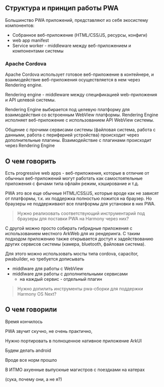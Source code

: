
## Структура и принцип работы PWA

Большинство  PWA приложений, представляют из себя экосистему компонентов:

- Собранное веб-приложение (HTML/CSS/JS, ресурсы, конфиги)
- web app manifest
- Service worker - middleware между веб-приложением и компонентами системы
### Apache Cordova

Apache Cordova использует готовое веб-приложение в контейнере, и взаимодействие веб-приложения осуществляется в нем через Rendering engine.

Rendering engine - middleware между спецификацией web-приложения и API целевой системы.

Rendering Engine выбирается под целевую платформу для взаимодействия со встроенным WebView платформы. Rendering Engine исполняет веб-приложение c использованием API WebView системы.

Общение с прочими сервисами системы (файловая система, работа с данными, работа с периферией устройства) происходит через дополнительные плагины. Взаимодействие с плагинами происходит через Rendering Engine

## О чем говорить

Есть progressive web apps - веб-приложения, которые в отличие от обычных веб-приложений могут работать как самостоятельные приложения с фичами типа офлайн режим, кэширование и т.д.

PWA это все еще обычные HTML/CSS/JS, которые вроде как не зависят от платформы, т.к. их поддержка полностью ложится на браузер. Но браузеры не поддерживают все платформы для установки в них PWA.

> Нужно реализовать соответствующий инструментарий под браузеры для поставки PWA на Harmony через них?

С другой можно просто собирать гибридные приложения с использованием местного ArkWeb для их рендеринга. С таким подходом приложению также открывается доступ к задействованию других сервисов системы (камера, bluetooth, файловая система).

Для этого можно использовать мосты типа cordova, capacitor, pwabuilder, но требуется дописывать 

- middlware для работы с WebView
- middlware для работы с дополнительными сервисами
	- на каждый сервис - отдельный плагин

>Нужно допилить инструменты pwa-сборки для поддержки Harmony OS Next?

## О чем говорили

Время кончилось

PWA звучит скучно, не очень практично, 

Нужно портировать в полноценное нативное приложение ArkUI

Будем делать android

Вроде все норм прошло

В ИТМО ахуенные выпускные магистров с поездками на катерах

(сука, почему они, а не я?)

